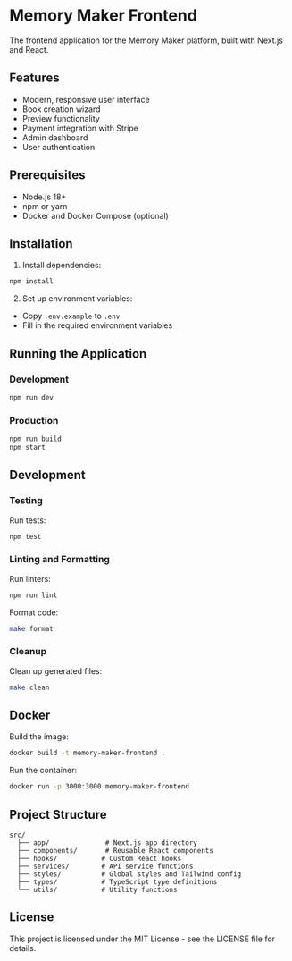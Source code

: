 # Memory Maker Frontend

The frontend application for the Memory Maker platform, built with Next.js and React.

## Features

- Modern, responsive user interface
- Book creation wizard
- Preview functionality
- Payment integration with Stripe
- Admin dashboard
- User authentication

## Prerequisites

- Node.js 18+
- npm or yarn
- Docker and Docker Compose (optional)

## Installation

1. Install dependencies:
```bash
npm install
```

2. Set up environment variables:
- Copy `.env.example` to `.env`
- Fill in the required environment variables

## Running the Application

### Development

```bash
npm run dev
```

### Production

```bash
npm run build
npm start
```

## Development

### Testing

Run tests:
```bash
npm test
```

### Linting and Formatting

Run linters:
```bash
npm run lint
```

Format code:
```bash
make format
```

### Cleanup

Clean up generated files:
```bash
make clean
```

## Docker

Build the image:
```bash
docker build -t memory-maker-frontend .
```

Run the container:
```bash
docker run -p 3000:3000 memory-maker-frontend
```

## Project Structure

```
src/
  ├── app/              # Next.js app directory
  ├── components/       # Reusable React components
  ├── hooks/           # Custom React hooks
  ├── services/        # API service functions
  ├── styles/          # Global styles and Tailwind config
  ├── types/           # TypeScript type definitions
  └── utils/           # Utility functions
```

## License

This project is licensed under the MIT License - see the LICENSE file for details. 